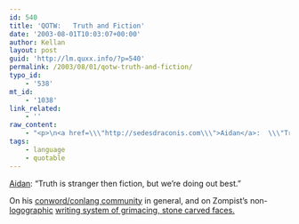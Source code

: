 ```yaml
---
id: 540
title: 'QOTW:   Truth and Fiction'
date: '2003-08-01T10:03:07+00:00'
author: Kellan
layout: post
guid: 'http://lm.quxx.info/?p=540'
permalink: /2003/08/01/qotw-truth-and-fiction/
typo_id:
    - '538'
mt_id:
    - '1038'
link_related:
    - ''
raw_content:
    - "<p>\n<a href=\\\"http://sedesdraconis.com\\\">Aidan</a>:  \\\"Truth is stranger then fiction, but we\\'re doing out best.\\\"\n</p>\n<p>\nOn his <a href=\\\"http://www.spinnoff.com/zbb/\\\">conword/conlang community</a> in general, and on Zompist\\'s non-<a href=\\\"http://www.omniglot.com/writing/logographic.htm\\\">logographic</a> <a href=\\\"http://www.zompist.com/elkwrite.htm\\\">writing system of grimacing, stone carved faces.</a>\n</p>"
tags:
    - language
    - quotable
---
```


[Aidan](http://sedesdraconis.com): “Truth is stranger then fiction, but we’re doing out best.”

On his [conword/conlang community](http://www.spinnoff.com/zbb/) in general, and on Zompist’s non-[logographic](http://www.omniglot.com/writing/logographic.htm) [writing system of grimacing, stone carved faces.](http://www.zompist.com/elkwrite.htm)